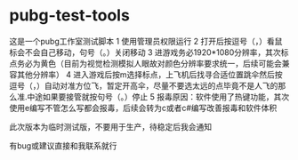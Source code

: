 # pubg-test-tools
这是一个pubg工作室测试脚本
1 使用管理员权限运行
2 打开后按逗号（，）看鼠标会不会自己移动，句号（。）关闭移动
3 进游戏务必1920*1080分辨率，其次标点务必为黄色（目前为视觉检测模拟人眼故对颜色分辨率要求统一，后续可能会兼容其他分辨率）
4 进入游戏后按m选择标点，上飞机后找寻合适位置跳伞然后按逗号（，）自动对准方位飞，暂定开高伞，尽量不要选太远的点毕竟不是人飞的那么准.中途如果要接管就按句号（。）停止
5 报毒原因：软件使用了热键功能，其次使用e编写不管怎么写都会报毒，后续会转为c或者c#编写改善报毒和软件体积

此次版本为临时测试版，不要用于生产，待稳定后我会通知

有bug或建议直接和我联系就行
